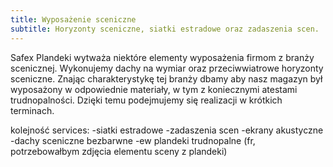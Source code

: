 ```yaml
---
title: Wyposażenie sceniczne
subtitle: Horyzonty sceniczne, siatki estradowe oraz zadaszenia scen.
---
```


Safex Plandeki wytważa niektóre elementy wyposażenia firmom z branży scenicznej.
Wykonujemy dachy na wymiar oraz przeciwwiatrowe horyzonty sceniczne. Znając
charakterystykę tej branży dbamy aby nasz magazyn był wyposażony w odpowiednie
materiały, w tym z koniecznymi atestami trudnopalności. Dzięki temu podejmujemy
się realizacji w krótkich terminach.

kolejność services: -siatki estradowe -zadaszenia scen -ekrany akustyczne -dachy
sceniczne bezbarwne -ew plandeki trudnopalne (fr, potrzebowałbym zdjęcia
elementu sceny z plandeki)
